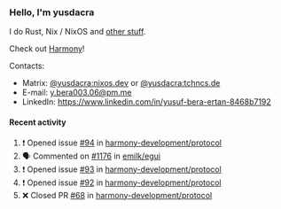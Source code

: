 ### Hello, I'm yusdacra

I do Rust, Nix / NixOS and [other stuff](https://yusdacra.gitlab.io/about).

Check out [Harmony](https://github.com/harmony-development)!

Contacts:
- Matrix: [@yusdacra:nixos.dev](https://matrix.to/#/@yusdacra:nixos.dev) or [@yusdacra:tchncs.de](https://matrix.to/#/@yusdacra:tchncs.de)
- E-mail: y.bera003.06@pm.me
- LinkedIn: https://www.linkedin.com/in/yusuf-bera-ertan-8468b7192

#### Recent activity

<!--START_SECTION:activity-->
1. ❗️ Opened issue [#94](https://github.com/harmony-development/protocol/issues/94) in [harmony-development/protocol](https://github.com/harmony-development/protocol)
2. 🗣 Commented on [#1176](https://github.com/emilk/egui/issues/1176) in [emilk/egui](https://github.com/emilk/egui)
3. ❗️ Opened issue [#93](https://github.com/harmony-development/protocol/issues/93) in [harmony-development/protocol](https://github.com/harmony-development/protocol)
4. ❗️ Opened issue [#92](https://github.com/harmony-development/protocol/issues/92) in [harmony-development/protocol](https://github.com/harmony-development/protocol)
5. ❌ Closed PR [#68](https://github.com/harmony-development/protocol/pull/68) in [harmony-development/protocol](https://github.com/harmony-development/protocol)
<!--END_SECTION:activity-->
